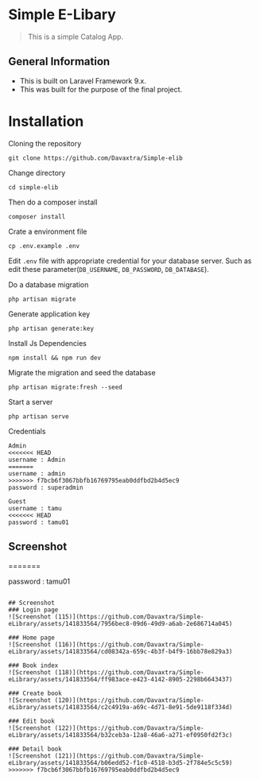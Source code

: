 # Simple E-Libary
> This is a simple Catalog App.

## General Information
- This is built on Laravel Framework 9.x.
- This was built for the purpose of the final project.

# Installation
Cloning the repository

```
git clone https://github.com/Davaxtra/Simple-elib
```

Change directory

```
cd simple-elib
```

Then do a composer install

```
composer install
```

Crate a environment file

```
cp .env.example .env
```

Edit `.env` file with appropriate credential for your database server. Such as edit these parameter(`DB_USERNAME`, `DB_PASSWORD`, `DB_DATABASE`).


Do a database migration

```
php artisan migrate
```

Generate application key

```
php artisan generate:key
```

Install Js Dependencies

```
npm install && npm run dev
```

Migrate the migration and seed the database

```
php artisan migrate:fresh --seed
```

Start a server

```
php artisan serve
```

Credentials
```
Admin
<<<<<<< HEAD
username : Admin
=======
username : admin
>>>>>>> f7bcb6f3067bbfb16769795eab0ddfbd2b4d5ec9
password : superadmin

Guest
username : tamu
<<<<<<< HEAD
password : tamu01
```

## Screenshot
=======

password : tamu01
```

## Screenshot
### Login page
![Screenshot (115)](https://github.com/Davaxtra/Simple-eLibrary/assets/141833564/7956bec8-09d6-49d9-a6ab-2e686714a045)

### Home page
![Screenshot (116)](https://github.com/Davaxtra/Simple-eLibrary/assets/141833564/cd08342a-659c-4b3f-b4f9-16bb78e829a3)

### Book index
![Screenshot (118)](https://github.com/Davaxtra/Simple-eLibrary/assets/141833564/ff983ace-e423-4142-8905-2298b6643437)

### Create book
![Screenshot (120)](https://github.com/Davaxtra/Simple-eLibrary/assets/141833564/c2c4919a-a69c-4d71-8e91-5de9118f334d)

### Edit book
![Screenshot (122)](https://github.com/Davaxtra/Simple-eLibrary/assets/141833564/b32ceb3a-12a8-46a6-a271-ef0950fd2f3c)

### Detail book
![Screenshot (121)](https://github.com/Davaxtra/Simple-eLibrary/assets/141833564/b06edd52-f1c0-4518-b3d5-2f784e5c5c59)
>>>>>>> f7bcb6f3067bbfb16769795eab0ddfbd2b4d5ec9
